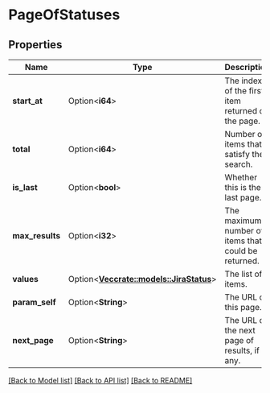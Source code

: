# PageOfStatuses

## Properties

Name | Type | Description | Notes
------------ | ------------- | ------------- | -------------
**start_at** | Option<**i64**> | The index of the first item returned on the page. | [optional]
**total** | Option<**i64**> | Number of items that satisfy the search. | [optional]
**is_last** | Option<**bool**> | Whether this is the last page. | [optional]
**max_results** | Option<**i32**> | The maximum number of items that could be returned. | [optional]
**values** | Option<[**Vec<crate::models::JiraStatus>**](JiraStatus.md)> | The list of items. | [optional]
**param_self** | Option<**String**> | The URL of this page. | [optional]
**next_page** | Option<**String**> | The URL of the next page of results, if any. | [optional]

[[Back to Model list]](../README.md#documentation-for-models) [[Back to API list]](../README.md#documentation-for-api-endpoints) [[Back to README]](../README.md)


